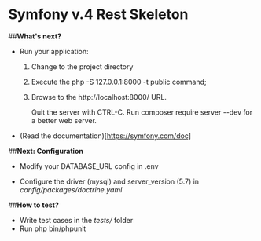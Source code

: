 # Symfony v.4 Rest Skeleton


 ##__What's next?__


  * Run your application:
    1. Change to the project directory
    2. Execute the php -S 127.0.0.1:8000 -t public command;
    3. Browse to the http://localhost:8000/ URL.

       Quit the server with CTRL-C.
       Run composer require server --dev for a better web server.

  * (Read the documentation)[https://symfony.com/doc]


 ##__Next: Configuration__


  * Modify your DATABASE_URL config in .env

  * Configure the driver (mysql) and
    server_version (5.7) in _config/packages/doctrine.yaml_


 ##__How to test?__


  * Write test cases in the _tests/_ folder
  * Run php bin/phpunit


